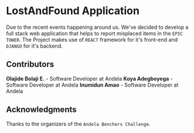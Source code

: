 # LostAndFound Application

Due to the recent events happening around us. We've decided to develop a full stack web application that helps to report misplaced items in the `EPIC TOWER`.
The Project makes use of `REACT` framework for it's front-end and `DJANGO` for it's backend.

## Contributors

**Olajide Bolaji E.** - Software Developer at Andela
**Koya Adegboyega** - Software Developer at Andela
**Inumidun Amao** - Software Developer at Andela

## Acknowledgments

Thanks to the organizers of the `Andela Benchers Challenge`.
